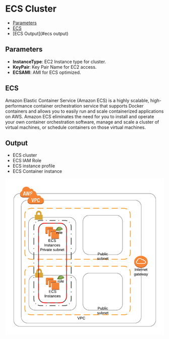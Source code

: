 # ECS Cluster

* [Parameters](#parameters)
* [ECS](#ecs)
* [ECS Output](#ecs output)

## Parameters

* **InstanceType**: EC2 Instance type for cluster.
* **KeyPair**: Key Pair Name for EC2 access.
* **ECSAMI**: AMI for ECS optimized.

## ECS
Amazon Elastic Container Service (Amazon ECS) is a highly scalable, high-performance container orchestration service that supports Docker containers and allows you to easily run and scale containerized applications on AWS. Amazon ECS eliminates the need for you to install and operate your own container orchestration software, manage and scale a cluster of virtual machines, or schedule containers on those virtual machines.

## Output
* ECS cluster
* ECS IAM Role
* ECS instance profile
* ECS Container instance

![ECS Diagram](../images/ECS.png)
